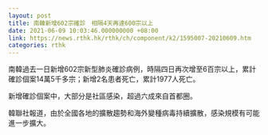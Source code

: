 ```yaml
---
layout: post
title: 南韓新增602宗確診　相隔4天再達600宗以上
date: 2021-06-09 10:03:46.000000000 +08:00
link: https://news.rthk.hk/rthk/ch/component/k2/1595007-20210609.htm
categories: rthk
---
```


南韓過去一日新增602宗新型肺炎確診病例，時隔四日再次增至6百宗以上，累計確診個案14萬5千多宗；新增2名患者死亡，累計1977人死亡。

新增確診個案中，大部分是社區感染，超過六成來自首都圈。

韓聯社報道，由於全國各地的擴散趨勢和海外變種病毒持續擴散，感染規模有可能進一步擴大。
